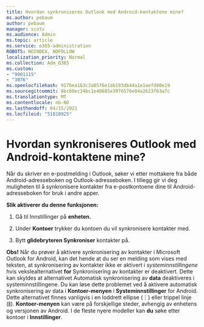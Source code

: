 ```yaml
---
title: Hvordan synkroniseres Outlook med Android-kontaktene mine?
ms.author: pebaum
author: pebaum
manager: scotv
ms.audience: Admin
ms.topic: article
ms.service: o365-administration
ROBOTS: NOINDEX, NOFOLLOW
localization_priority: Normal
ms.collection: Adm_O365
ms.custom:
- "9001115"
- "3076"
ms.openlocfilehash: 917bea163c3a85f6e1ab193db44a1e1aefd80e19
ms.sourcegitcommit: 8bc60ec34bc1e40685e3976576e04a2623f63a7c
ms.translationtype: MT
ms.contentlocale: nb-NO
ms.lasthandoff: 04/15/2021
ms.locfileid: "51810925"
---
```

# <a name="how-does-outlook-sync-with-my-android-contacts"></a>Hvordan synkroniseres Outlook med Android-kontaktene mine?

Når du skriver en e-postmelding i Outlook, søker vi etter mottakere fra både Android-adresseboken og Outlook-adresseboken. I tillegg gir vi deg muligheten til å synkronisere kontakter fra e-postkontoene dine til Android-adresseboken for bruk i andre apper. 
 
**Slik aktiverer du denne funksjonen:**
 
1. Gå til Innstillinger på **enheten.**

2. Under **Kontoer** trykker du kontoen du vil synkronisere kontakter med.

3. Bytt **glidebryteren Synkroniser** kontakter på.
 
**Obs!** Når du prøver å aktivere synkronisering av kontakter i Microsoft Outlook for Android, kan det hende at du ser en melding som vises med teksten, at synkronisering av kontakter ikke er aktivert i *systeminnstillingene* hvis vekslealternativet **for** Synkronisering av kontakter er deaktivert. Dette kan skyldes at alternativet Automatisk synkronisering av **data** deaktiveres i systeminnstillingene. Du kan løse dette problemet ved  å aktivere automatisk synkronisering av data i **Kontoer-menyen** i **Systeminnstillinger** for Android. Dette alternativet finnes vanligvis i en loddrett ellipse (⋮) eller trippel linje (⫼). **Kontoer-menyen** kan være på forskjellige steder, avhengig av enhetens og versjonen av Android. I de fleste nyere modeller kan **du** søke etter kontoer i **Innstillinger**.